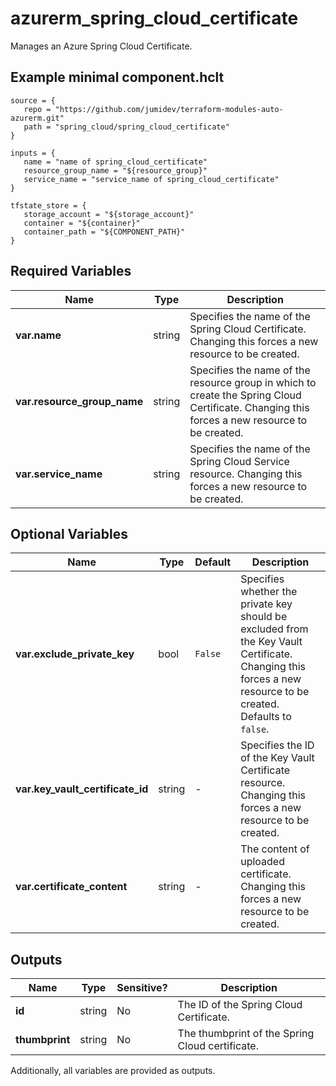 # azurerm_spring_cloud_certificate

Manages an Azure Spring Cloud Certificate.

## Example minimal component.hclt

```hcl
source = {
   repo = "https://github.com/jumidev/terraform-modules-auto-azurerm.git" 
   path = "spring_cloud/spring_cloud_certificate" 
}

inputs = {
   name = "name of spring_cloud_certificate" 
   resource_group_name = "${resource_group}" 
   service_name = "service_name of spring_cloud_certificate" 
}

tfstate_store = {
   storage_account = "${storage_account}" 
   container = "${container}" 
   container_path = "${COMPONENT_PATH}" 
}

```

## Required Variables

| Name | Type |  Description |
| ---- | --------- |  ----------- |
| **var.name** | string |  Specifies the name of the Spring Cloud Certificate. Changing this forces a new resource to be created. | 
| **var.resource_group_name** | string |  Specifies the name of the resource group in which to create the Spring Cloud Certificate. Changing this forces a new resource to be created. | 
| **var.service_name** | string |  Specifies the name of the Spring Cloud Service resource. Changing this forces a new resource to be created. | 

## Optional Variables

| Name | Type |  Default  |  Description |
| ---- | --------- |  ----------- | ----------- |
| **var.exclude_private_key** | bool |  `False`  |  Specifies whether the private key should be excluded from the Key Vault Certificate. Changing this forces a new resource to be created. Defaults to `false`. | 
| **var.key_vault_certificate_id** | string |  -  |  Specifies the ID of the Key Vault Certificate resource. Changing this forces a new resource to be created. | 
| **var.certificate_content** | string |  -  |  The content of uploaded certificate. Changing this forces a new resource to be created. | 



## Outputs

| Name | Type | Sensitive? | Description |
| ---- | ---- | --------- | --------- |
| **id** | string | No  | The ID of the Spring Cloud Certificate. | 
| **thumbprint** | string | No  | The thumbprint of the Spring Cloud certificate. | 

Additionally, all variables are provided as outputs.

